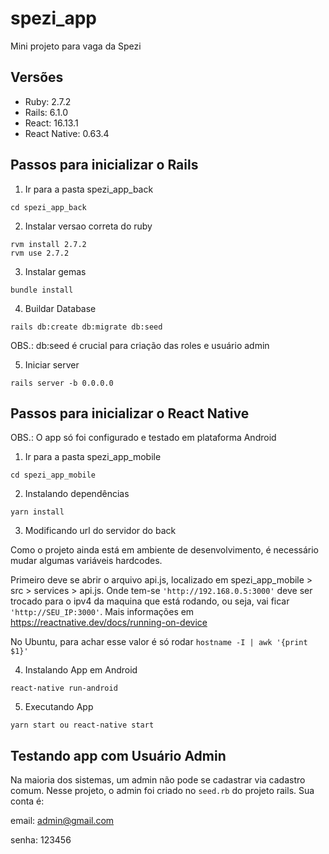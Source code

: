 # spezi_app

Mini projeto para vaga da Spezi

## Versões
- Ruby: 2.7.2
- Rails: 6.1.0
- React: 16.13.1
- React Native: 0.63.4

## Passos para inicializar o Rails
 1. Ir para a pasta spezi_app_back
~~~
cd spezi_app_back
~~~
 2. Instalar versao correta do ruby
 ~~~
rvm install 2.7.2
rvm use 2.7.2
~~~
 3. Instalar gemas
  ~~~
bundle install
~~~
 4. Buildar Database
~~~
rails db:create db:migrate db:seed
~~~
OBS.: db:seed é crucial para criação das roles e usuário admin

5. Iniciar server
 ~~~
rails server -b 0.0.0.0
~~~

## Passos para inicializar o React Native

OBS.: O app só foi configurado e testado em plataforma Android

 1. Ir para a pasta spezi_app_mobile
~~~
cd spezi_app_mobile
~~~
 2. Instalando dependências
~~~
yarn install
~~~
 3. Modificando url do servidor do back
 
 Como o projeto ainda está em ambiente de desenvolvimento, é necessário mudar algumas variáveis hardcodes.
 
 Primeiro deve se abrir o arquivo api.js, localizado em spezi_app_mobile > src > services > api.js.
 Onde tem-se `'http://192.168.0.5:3000'` deve ser trocado para o ipv4 da maquina que está rodando,
 ou seja, vai ficar `'http://SEU_IP:3000'`. Mais informações em https://reactnative.dev/docs/running-on-device
 
 No Ubuntu, para achar esse valor é só rodar `hostname -I | awk '{print $1}'`

 4. Instalando App em Android
  ~~~
react-native run-android
~~~
 5. Executando App
~~~
yarn start ou react-native start
~~~

## Testando app com Usuário Admin

Na maioria dos sistemas, um admin não pode se cadastrar via cadastro comum.
Nesse projeto, o admin foi criado no `seed.rb` do projeto rails. Sua conta é:

email: admin@gmail.com  

senha: 123456
